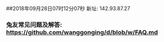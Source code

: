 ##2018年09月28日07时12分07秒 新址: 142.93.87.27
### 兔友常见问题及解答: https://github.com/wanggonging/d/blob/w/FAQ.md
